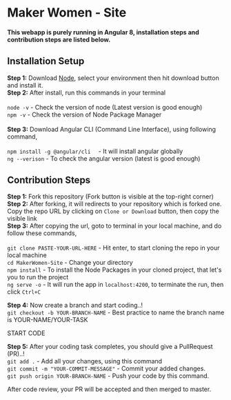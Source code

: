 # Maker Women - Site

#### This webapp is purely running in Angular 8, installation steps and contribution steps are listed below.

## Installation Setup

**Step 1:** Download [Node](https://nodejs.org/en/download/), select your environment then hit download button and install it. <br>
**Step 2:** After install, run this commands in your terminal <br> <br>
```node -v```  -  Check the version of node (Latest version is good enough) <br> 
```npm -v```  -  Check the version of Node Package Manager <br> <br>
 **Step 3:** Download Angular CLI (Command Line Interface), using following command, <br> <br>
 ```npm install -g @angular/cli  ```  -  It will install angular globally <br>
 ```ng --verison```  -  To check the angular version (latest is good enough) <br>
 
 ## Contribution Steps
 **Step 1:** Fork this repository (Fork button is visible at the top-right corner) <br>
 **Step 2:** After forking, it will redirects to your repository which is forked one. Copy the repo URL by clicking on ```Clone or Download``` button, then copy the visible link <br>
 **Step 3:** After copying the url, goto to terminal in your local machine, and do follow these commands, <br><br>
 ```git clone PASTE-YOUR-URL-HERE```  -  Hit enter, to start cloning the repo in your local machine <br> 
 ```cd MakerWomen-Site```  -  Change your directory <br> 
 ```npm install```  -  To install the Node Packages in your cloned project, that let's you to run the project <br> 
 ```ng serve -o```  -  It will run the app in ```localhost:4200```, to terminate the run, then click ```Ctrl+C``` <br> 
 
 **Step 4:** Now create a branch and start coding..! <br>
 ```git checkout -b YOUR-BRANCH-NAME```  -  Best practice to name the branch name is YOUR-NAME/YOUR-TASK <br> 
  
 START CODE
  
 **Step 5:** After your coding task completes, you should give a PullRequest (PR)..!<br>
 ```git add .```  -  Add all your changes, using this command <br> 
 ```git commit -m "YOUR-COMMIT-MESSAGE"```  -  Commit your added changes. <br> 
 ```git push origin YOUR-BRANCH-NAME```  -  Push your code by this command. <br> 
 
 After code review, your PR will be accepted and then merged to master.
 
